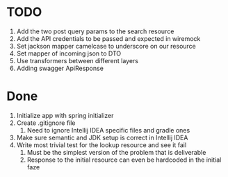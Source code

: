 # TODO
1. Add the two post query params to the search resource
2. Add the API credentials to be passed and expected in wiremock
3. Set jackson mapper camelcase to underscore on our resource
4. Set mapper of incoming json to DTO
5. Use transformers between different layers
6. Adding swagger ApiResponse

# Done
1. Initialize app with spring initializer
2. Create .gitignore file
   1. Need to ignore Intellij IDEA specific files and gradle ones
3. Make sure semantic and JDK setup is correct in Intellij IDEA
4. Write most trivial test for the lookup resource and see it fail
   1. Must be the simplest version of the problem that is deliverable
   2. Response to the initial resource can even be hardcoded in the initial faze